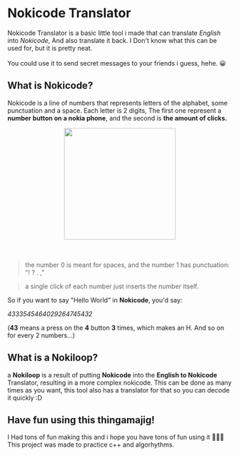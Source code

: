 # Nokicode Translator

Nokicode Translator is a basic little tool i made that can translate *English* into *Nokicode*, And also translate it back. 
I Don't know what this can be used for, but it is pretty neat.<br>
<br>
You could use it to send secret messages to your friends i guess, hehe. 😀

## What is Nokicode?
Nokicode is a line of numbers that represents letters of the alphabet, some punctuation and a space. 
Each letter is 2 digits, The first one represent a **number button on a nokia phone**, and the second is **the amount of clicks.**
<div align="center"><img src="https://github.com/user-attachments/assets/dc23e260-e5a4-468a-b657-b85c6c0cb6f1" style="width:250px; height:250px;"></div>
<br><br>

> the number 0 is meant for spaces, and the number 1 has punctuation: "! ? . ,"

> a single click of each number just inserts the number itself.

So if you want to say "Hello World" in **Nokicode**, you'd say:<bn>

*4333545464029264745432*
<br>

(**43** means a press on the **4** button **3** times, which makes an H. And so on for every 2 numbers...)

## What is a Nokiloop?
a **Nokiloop** is a result of putting **Nokicode** into the **English to Nokicode** Translator, resulting in a more complex nokicode. 
This can be done as many times as you want, this tool also has a translator for that so you can decode it quickly :D

## Have fun using this thingamajig!

I Had tons of fun making this and i hope you have tons of fun using it 🤩🤩🤩
This project was made to practice c++ and algorhythms.
